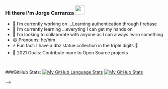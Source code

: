 ### Hi there I'm Jorge Carranza <img src="https://raw.githubusercontent.com/MartinHeinz/MartinHeinz/master/wave.gif" width="30px">


- 🔭 I’m currently working on ...Learning authentication through firebase
- 🌱 I’m currently learning ...everyting I can get my hands on
- 👯 I’m looking to collaborate with anyone as I can always learn something
- 😄 Pronouns: he/him
- ⚡ Fun fact: I have a dbz statue collection in the triple digits 🤣
- 🥅 2021 Goals: Contribute more to Open Source projects

<br/>

###GitHub Stats:
[![My GitHub Language Stats](https://github-readme-stats.vercel.app/api/top-langs/?username=ssgsj-carranza&langs_count=5&theme=tokyonight)]()
[![My GitHub Stats](https://github-readme-stats.vercel.app/api/?username=ssgsj-carranza&count_private=true&theme=tokyonight&showicons=true)]()

-->
